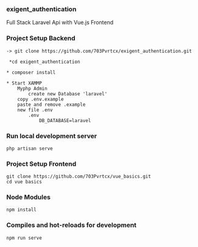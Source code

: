 ### exigent_authentication
Full Stack Laravel Api with Vue.js Frontend


### Project Setup Backend
```
-> git clone https://github.com/703Pvrtcx/exigent_authentication.git 

 *cd exigent_authentication

* composer install

* Start XAMMP
    Myphp Admin
        create new Database 'laravel'
    copy .env.example
    paste and remove .example
    new file .env
        .env 
            DB_DATABASE=laravel

```
### Run local development server
```
php artisan serve
```

### Project Setup Frontend
```
git clone https://github.com/703Pvrtcx/vue_basics.git 
cd vue basics
```
### Node Modules
```
npm install
```
### Compiles and hot-reloads for development
```
npm run serve
```
